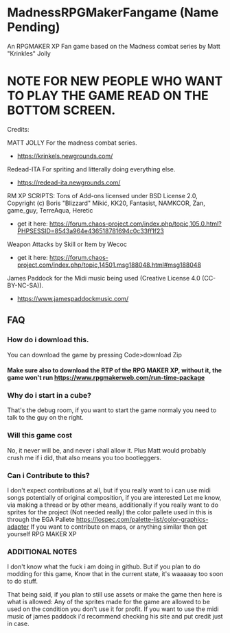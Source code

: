 # MadnessRPGMakerFangame (Name Pending)
An RPGMAKER XP Fan game based on the Madness combat series by Matt "Krinkles" Jolly

# NOTE FOR NEW PEOPLE WHO WANT TO PLAY THE GAME READ ON THE BOTTOM SCREEN.

Credits: 

MATT JOLLY For the madness combat series.
* https://krinkels.newgrounds.com/


Redead-ITA For spriting and litterally doing everything else.
* https://redead-ita.newgrounds.com/


RM XP SCRIPTS:
Tons of Add-ons licensed under BSD License 2.0, Copyright (c) Boris "Blizzard" Mikić, KK20, Fantasist, NAMKCOR, Zan, game_guy, TerreAqua, Heretic
* get it here: https://forum.chaos-project.com/index.php/topic,105.0.html?PHPSESSID=8543a964e436518781694c0c33ff1f23


Weapon Attacks by Skill or Item by Wecoc 
* get it here: https://forum.chaos-project.com/index.php/topic,14501.msg188048.html#msg188048


James Paddock for the Midi music being used (Creative License 4.0 (CC-BY-NC-SA)).
* https://www.jamespaddockmusic.com/



## FAQ
### How do i download this.
You can download the game by pressing Code>download Zip
#### Make sure also to download the RTP of the RPG MAKER XP, without it, the game won't run https://www.rpgmakerweb.com/run-time-package

### Why do i start in a cube?
That's the debug room, if you want to start the game normaly you need to talk to the guy on the right.

### Will this game cost
No, it never will be, and never i shall allow it.
Plus Matt would probably crush me if i did, that also means you too bootleggers.

### Can i Contribute to this?
I don't expect contributions at all, but if you really want to i can use midi songs potentially of original composition, if you are interested Let me know, via making a thread or by other means, additionally if you really want to do sprites for the project (Not needed really) the color pallete used in this is through the EGA Pallete 
https://lospec.com/palette-list/color-graphics-adapter
If you want to contribute on maps, or anything similar then get yourself RPG MAKER XP

### ADDITIONAL NOTES

I don't know what the fuck i am doing in github.
But if you plan to do modding for this game, Know that in the current state, it's waaaaay too soon to do stuff.

That being said, if you plan to still use assets or make the game then here is what is allowed:
Any of the sprites made for the game are allowed to be used on the condition you don't use it for profit.
If you want to use the midi music of james paddock i'd recommend checking his site and put credit just in case.

